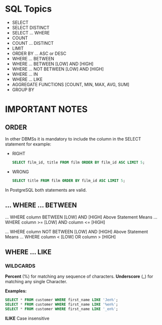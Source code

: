 # SQL Topics

* SELECT
* SELECT DISTINCT
* SELECT ... WHERE
* COUNT
* COUNT ... DISTINCT
* LIMIT
* ORDER BY ... ASC or DESC
* WHERE ... BETWEEN
* WHERE ... BETWEEN [LOW] AND [HIGH]
* WHERE ... NOT BETWEEN [LOW] AND [HIGH]
* WHERE ... IN
* WHERE ... LIKE
* AGGREGATE FUNCTIONS [COUNT, MIN, MAX, AVG, SUM]
* GROUP BY

# IMPORTANT NOTES

## ORDER

In other DBMSs it is mandatory to include the column in the SELECT statement for example:

* RIGHT
  ```sql
  SELECT film_id, title FROM film ORDER BY film_id ASC LIMIT 5;
  ```
* WRONG
  ```sql
  SELECT title FROM film ORDER BY film_id ASC LIMIT 5;
  ```

In PostgreSQL both statements are valid.

## ... WHERE ... BETWEEN

... WHERE column BETWEEN [LOW] AND [HIGH]
Above Statement Means
... WHERE column >= [LOW] AND column <= [HIGH]

... WHERE column NOT BETWEEN [LOW] AND [HIGH]
Above Statement Means
... WHERE column < [LOW] OR column > [HIGH]

## WHERE ... LIKE

### WILDCARDS

**Percent** (%) for matching any sequence of characters.
**Underscore** (_) for matching any single Character.

**Examples:**
```sql
SELECT * FROM customer WHERE first_name LIKE 'Jen%';
SELECT * FROM customer WHERE first_name LIKE '%en%';
SELECT * FROM customer WHERE first_name LIKE '_en%';
```

**ILIKE** Case insensitive
